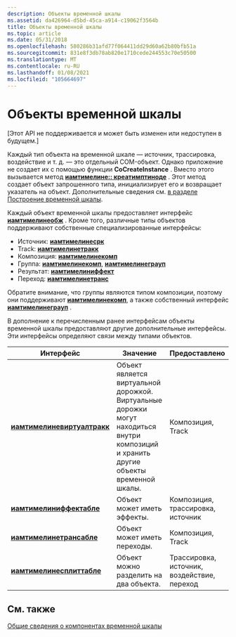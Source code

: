 ```yaml
---
description: Объекты временной шкалы
ms.assetid: da426964-d5bd-45ca-a914-c19062f3564b
title: Объекты временной шкалы
ms.topic: article
ms.date: 05/31/2018
ms.openlocfilehash: 580286b31afd77f064411dd29d60a62b80bfb51a
ms.sourcegitcommit: 831e8f3db78ab820e1710cede244553c70e50500
ms.translationtype: MT
ms.contentlocale: ru-RU
ms.lasthandoff: 01/08/2021
ms.locfileid: "105664697"
---
```

# <a name="timeline-objects"></a>Объекты временной шкалы

\[Этот API не поддерживается и может быть изменен или недоступен в будущем.\]

Каждый тип объекта на временной шкале — источник, трассировка, воздействие и т. д. — это отдельный COM-объект. Однако приложение не создает их с помощью функции **CoCreateInstance** . Вместо этого вызывается метод [**иамтимелине:: креатимптиноде**](iamtimeline-createemptynode.md) . Этот метод создает объект запрошенного типа, инициализирует его и возвращает указатель на объект. Дополнительные сведения см. [в разделе Построение временной шкалы](constructing-a-timeline.md).

Каждый объект временной шкалы предоставляет интерфейс [**иамтимелинеобж**](iamtimelineobj.md) . Кроме того, различные типы объектов поддерживают собственные специализированные интерфейсы:

-   Источник: [ **иамтимелинесрк**](iamtimelinesrc.md)
-   Track: [ **иамтимелинетракк**](iamtimelinetrack.md)
-   Композиция: [ **иамтимелинекомп**](iamtimelinecomp.md)
-   Группа: [**иамтимелинекомп**](iamtimelinecomp.md), [**иамтимелинеграуп**](iamtimelinegroup.md)
-   Результат: [ **иамтимелиниффект**](iamtimelineeffect.md)
-   Переход: [ **иамтимелинетранс**](iamtimelinetrans.md)

Обратите внимание, что группы являются типом композиции, поэтому они поддерживают [**иамтимелинекомп**](iamtimelinecomp.md), а также собственный интерфейс [**иамтимелинеграуп**](iamtimelinegroup.md) .

В дополнение к перечисленным ранее интерфейсам объекты временной шкалы предоставляют другие дополнительные интерфейсы. Эти интерфейсы определяют связи между типами объектов.



| Интерфейс                                                  | Значение                                                                                                       | Предоставлено                        |
|------------------------------------------------------------|---------------------------------------------------------------------------------------------------------------|-----------------------------------|
| [**иамтимелиневиртуалтракк**](iamtimelinevirtualtrack.md) | Объект является виртуальной дорожкой. Виртуальные дорожки могут находиться внутри композиций и хранить другие объекты временной шкалы. | Композиция, Track                |
| [**иамтимелиниффектабле**](iamtimelineeffectable.md)     | Объект может иметь эффекты.                                                                                  | Композиция, трассировка, источник        |
| [**иамтимелинетрансабле**](iamtimelinetransable.md)       | Объект может иметь переходы.                                                                              | Композиция, Track                |
| [**иамтимелинесплиттабле**](iamtimelinesplittable.md)     | Объект можно разделить на два объекта.                                                                     | Трассировка, источник, воздействие, переход |



 

## <a name="related-topics"></a>См. также

<dl> <dt>

[Общие сведения о компонентах временной шкалы](overview-of-the-timeline-components.md)
</dt> </dl>

 

 



